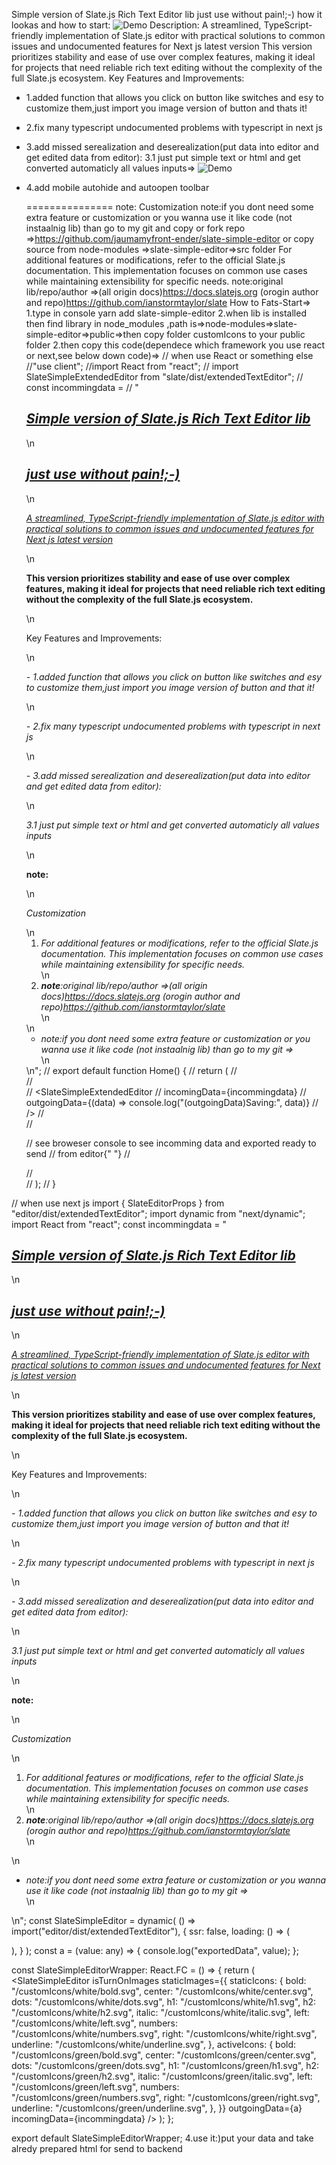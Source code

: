 Simple version of Slate.js Rich Text Editor lib
just use without pain!;-)
how it lookas and how to start:
![Demo](./public/visualize.png)
Description:
A streamlined, TypeScript-friendly implementation of Slate.js editor with practical solutions to common issues and undocumented features for Next js latest version
This version prioritizes stability and ease of use over complex features, making it ideal for projects that need reliable rich text editing without the complexity of the full Slate.js ecosystem.
Key Features and Improvements:

- 1.added function that allows you click on button like switches and esy to customize them,just import you image version of button and thats it!
- 2.fix many typescript undocumented problems with typescript in next js
- 3.add missed serealization and deserealization(put data into editor and get edited data from editor):
  3.1 just put simple text or html and get converted automaticly all values inputs=>
  ![Demo](./public/data.png)
- 4.add mobile autohide and autoopen toolbar

  ===============
  note:
  Customization
  note:if you dont need some extra feature or customization or you wanna use it like code (not instaalnig lib) than go to my git and copy or fork repo =>https://github.com/jaumamyfront-ender/slate-simple-editor or copy source from node-modules =>slate-simple-editor=>src folder
  For additional features or modifications, refer to the official Slate.js documentation. This implementation focuses on common use cases while maintaining extensibility for specific needs.
  note:original lib/repo/author =>(all origin docs)https://docs.slatejs.org (orogin author and repo)https://github.com/ianstormtaylor/slate
  How to Fats-Start=>
  1.type in console yarn add slate-simple-editor
  2.when lib is installed then find library in node_modules ,path is=>node-modules=>slate-simple-editor=>public=>then copy folder customIcons to your public folder
  2.then copy this code(dependece which framework you use react or next,see below down code)=>
  // when use React or something else
  //"use client";
  //import React from "react";
  // import SlateSimpleExtendedEditor from "slate/dist/extendedTextEditor";
  // const incommingdata =
  // "<h2><u><em><strong>Simple version of Slate.js Rich Text Editor lib</strong></em></u></h2>\n<h2><u><em><strong>just use without pain!;-)</strong></em></u></h2>\n<p><u><em>A streamlined, TypeScript-friendly implementation of Slate.js editor with practical solutions to common issues and undocumented features for Next js latest version</em></u></p>\n<p><strong>This version prioritizes stability and ease of use over complex features, making it ideal for projects that need reliable rich text editing without the complexity of the full Slate.js ecosystem.</strong></p>\n<p>Key Features and Improvements:</p>\n<p><em>- 1.added function that allows you click on button like switches and esy to customize them,just import you image version of button and that it!</em></p>\n<p><em>- 2.fix many typescript undocumented problems with typescript in next js</em></p>\n<p><em>- 3.add missed serealization and deserealization(put data into editor and get edited data from editor):</em></p>\n<p><em> 3.1 just put simple text or html and get converted automaticly all values inputs</em></p>\n<p><strong>note:</strong></p>\n<p><em>Customization</em></p>\n<ol><li><em>For additional features or modifications, refer to the official Slate.js documentation. This implementation focuses on common use cases while maintaining extensibility for specific needs.</em></li>\n<li><em><strong>note</strong></em><em>:original lib/repo/author =>(all origin docs)https://docs.slatejs.org (orogin author and repo)https://github.com/ianstormtaylor/slate</em></li>\n</ol>\n<ul><li><em>note:if you dont need some extra feature or customization or you wanna use it like code (not instaalnig lib) than go to my git =></em></li>\n</ul>\n";
  // export default function Home() {
  // return (
  // <div className="flex items-center justify-center pt-10 bg-slate-300 flex-col">
  // <div className="flex items-center flex-col bg-gray-500 p-3 rounded-xl min-w-[30%] max-w-[40%]">
  // <SlateSimpleExtendedEditor
  // incomingData={incommingdata}
  // outgoingData={(data) => console.log("(outgoingData)Saving:", data)}
  // />
  // </div>
  // <p className="pt-12 text-black">
  // see broweser console to see incomming data and exported ready to send
  // from editor{" "}
  // </p>
  // </div>
  // );
  // }

// when use next js
import { SlateEditorProps } from "editor/dist/extendedTextEditor";
import dynamic from "next/dynamic";
import React from "react";
const incommingdata =
"<h2><u><em><strong>Simple version of Slate.js Rich Text Editor lib</strong></em></u></h2>\n<h2><u><em><strong>just use without pain!;-)</strong></em></u></h2>\n<p><u><em>A streamlined, TypeScript-friendly implementation of Slate.js editor with practical solutions to common issues and undocumented features for Next js latest version</em></u></p>\n<p><strong>This version prioritizes stability and ease of use over complex features, making it ideal for projects that need reliable rich text editing without the complexity of the full Slate.js ecosystem.</strong></p>\n<p>Key Features and Improvements:</p>\n<p><em>- 1.added function that allows you click on button like switches and esy to customize them,just import you image version of button and that it!</em></p>\n<p><em>- 2.fix many typescript undocumented problems with typescript in next js</em></p>\n<p><em>- 3.add missed serealization and deserealization(put data into editor and get edited data from editor):</em></p>\n<p><em> 3.1 just put simple text or html and get converted automaticly all values inputs</em></p>\n<p><strong>note:</strong></p>\n<p><em>Customization</em></p>\n<ol><li><em>For additional features or modifications, refer to the official Slate.js documentation. This implementation focuses on common use cases while maintaining extensibility for specific needs.</em></li>\n<li><em><strong>note</strong></em><em>:original lib/repo/author =>(all origin docs)https://docs.slatejs.org (orogin author and repo)https://github.com/ianstormtaylor/slate</em></li>\n</ol>\n<ul><li><em>note:if you dont need some extra feature or customization or you wanna use it like code (not instaalnig lib) than go to my git =></em></li>\n</ul>\n";
const SlateSimpleEditor = dynamic(
() => import("editor/dist/extendedTextEditor"),
{
ssr: false,
loading: () => (
<div className="w-full h-[200px] bg-[rgb(72,76,82)] border border-gray-600 rounded-lg flex items-center justify-center flex-col self-center" />
),
}
);
const a = (value: any) => {
console.log("exportedData", value);
};

const SlateSimpleEditorWrapper: React.FC<SlateEditorProps> = () => {
return (
<SlateSimpleEditor
isTurnOnImages
staticImages={{
        staticIcons: {
          bold: "/customIcons/white/bold.svg",
          center: "/customIcons/white/center.svg",
          dots: "/customIcons/white/dots.svg",
          h1: "/customIcons/white/h1.svg",
          h2: "/customIcons/white/h2.svg",
          italic: "/customIcons/white/italic.svg",
          left: "/customIcons/white/left.svg",
          numbers: "/customIcons/white/numbers.svg",
          right: "/customIcons/white/right.svg",
          underline: "/customIcons/white/underline.svg",
        },
        activeIcons: {
          bold: "/customIcons/green/bold.svg",
          center: "/customIcons/green/center.svg",
          dots: "/customIcons/green/dots.svg",
          h1: "/customIcons/green/h1.svg",
          h2: "/customIcons/green/h2.svg",
          italic: "/customIcons/green/italic.svg",
          left: "/customIcons/green/left.svg",
          numbers: "/customIcons/green/numbers.svg",
          right: "/customIcons/green/right.svg",
          underline: "/customIcons/green/underline.svg",
        },
      }}
outgoingData={a}
incomingData={incommingdata}
/>
);
};

export default SlateSimpleEditorWrapper;
4.use it:)put your data and take alredy prepared html for send to backend
